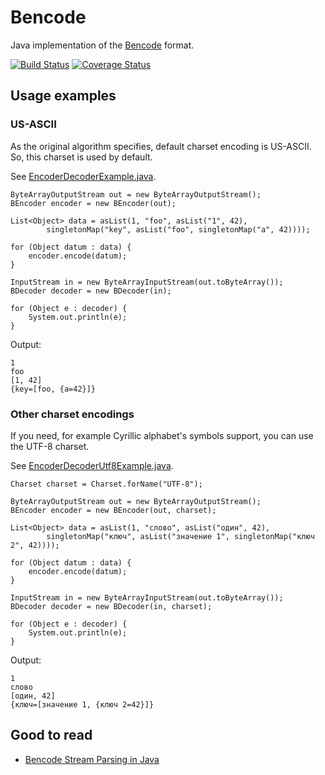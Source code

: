 # Bencode

Java implementation of the [Bencode](http://en.wikipedia.org/wiki/Bencode) format.

[![Build Status](https://travis-ci.org/ffbit/bencode.png)](https://travis-ci.org/ffbit/bencode)
[![Coverage Status](https://coveralls.io/repos/ffbit/bencode/badge.png)](https://coveralls.io/r/ffbit/bencode)


## Usage examples

### US-ASCII

As the original algorithm specifies, default charset encoding is US-ASCII.
So, this charset is used by default.

See [EncoderDecoderExample.java](https://github.com/ffbit/bencode/blob/master/src/test/java/com/ffbit/bencode/EncoderDecoderExample.java).
````
ByteArrayOutputStream out = new ByteArrayOutputStream();
BEncoder encoder = new BEncoder(out);

List<Object> data = asList(1, "foo", asList("1", 42),
        singletonMap("key", asList("foo", singletonMap("a", 42))));

for (Object datum : data) {
    encoder.encode(datum);
}

InputStream in = new ByteArrayInputStream(out.toByteArray());
BDecoder decoder = new BDecoder(in);

for (Object e : decoder) {
    System.out.println(e);
}
````
Output:
````
1
foo
[1, 42]
{key=[foo, {a=42}]}
````

### Other charset encodings

If you need, for example Cyrillic alphabet's symbols support, you can use the UTF-8 charset.

See [EncoderDecoderUtf8Example.java](https://github.com/ffbit/bencode/blob/master/src/test/java/com/ffbit/bencode/EncoderDecoderUtf8Example.java).
````
Charset charset = Charset.forName("UTF-8");

ByteArrayOutputStream out = new ByteArrayOutputStream();
BEncoder encoder = new BEncoder(out, charset);

List<Object> data = asList(1, "слово", asList("один", 42),
        singletonMap("ключ", asList("значение 1", singletonMap("ключ 2", 42))));

for (Object datum : data) {
    encoder.encode(datum);
}

InputStream in = new ByteArrayInputStream(out.toByteArray());
BDecoder decoder = new BDecoder(in, charset);

for (Object e : decoder) {
    System.out.println(e);
}
````
Output:
````
1
слово
[один, 42]
{ключ=[значение 1, {ключ 2=42}]}
````

## Good to read

- [Bencode Stream Parsing in Java](http://www.codecommit.com/blog/java/bencode-stream-parsing-in-java)
